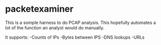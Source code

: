 # packetexaminer
This is a somple harness to do PCAP analysis. This hopefully automates a lot of the function an analyst would do manually. 

It supports:
-Counts of IPs
-Bytes between IPS
-DNS lookups
-URLs

